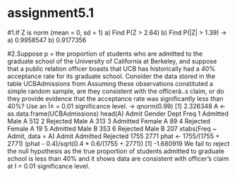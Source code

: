 # assignment5.1

#1.If Z is norm (mean = 0, sd = 1)
a) Find P(Z > 2.64)
b) Find P(|Z| > 1.39)
 ->
a) 0.9958547
b) 0.9177356



#2.Suppose p = the proportion of students who are admitted to the graduate school of the University of
California at Berkeley, and suppose that a public relation officer boasts that UCB has historically had a
40% acceptance rate for its graduate school. Consider the data stored in the table UCBAdmissions from
Assuming these observations constituted a simple random sample, are they consistent with the
officerâ..s claim, or do they provide evidence that the acceptance rate was significantly less than 40%?
Use an Î± = 0.01 significance level.
->
qnorm(0.99)
[1] 2.326348
A <- as.data.frame(UCBAdmissions)
head(A)
  Admit Gender Dept Freq
1 Admitted Male A 512
2 Rejected Male A 313
3 Admitted Female A 89
4 Rejected Female A 19
5 Admitted Male B 353
6 Rejected Male B 207
xtabs(Freq ~ Admit, data = A)
Admit
Admitted Rejected 
1755 2771
phat <- 1755/(1755 + 2771)
(phat - 0.4)/sqrt(0.4 * 0.6/(1755 + 2771))
[1] -1.680919
We fail to reject the null hypothesis as the true proportion of students admitted to graduate school is less than 40% and it shows data are consistent with officer’s claim at I = 0.01 significance level.
